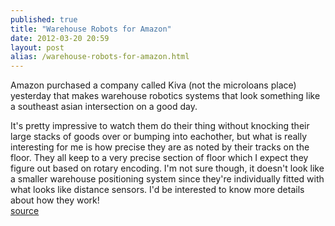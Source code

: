```yaml
---
published: true
title: "Warehouse Robots for Amazon"
date: 2012-03-20 20:59
layout: post
alias: /warehouse-robots-for-amazon.html
---
```

Amazon purchased a company called Kiva (not the microloans place) yesterday that makes warehouse robotics systems that look something like a southeast asian intersection on a good day.

It&apos;s pretty impressive to watch them do their thing without knocking their large stacks of goods over or bumping into eachother, but what is really interesting for me is how precise they are as noted by their tracks on the floor. They all keep to a very precise section of floor which I expect they figure out based on rotary encoding. I&apos;m not sure though, it doesn&apos;t look like a smaller warehouse positioning system since they&apos;re individually fitted with what looks like distance sensors. I&apos;d be interested to know more details about how they work!
<br /><a href="http://www.businessinsider.com/here-are-the-amazing-kiva-robots-that-amazon-just-bought-for-775-million-2012-3">source</a>

